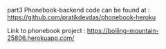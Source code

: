 part3 Phonebook-backend code can be found at : https://github.com/pratikdevdas/phonebook-heroku


Link to phonebook project : https://boiling-mountain-25806.herokuapp.com/
